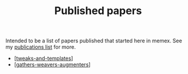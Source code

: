 ﻿---
backlinks:
- title: Paper Ideas
  url: /memex/sense/Paper-Ideas/paper-ideas.html
title: Published papers
---
Intended to be a list of papers published that started here in memex. See my [publications list](https://djon.es/blog/2016/05/30/digital-technology-ignorance-and-its-implications-for-learning-and-teaching/) for more.

- [[tweaks-and-templates]]
- [[gathers-weavers-augmenters]]


[//begin]: # "Autogenerated link references for markdown compatibility"
[tweaks-and-templates]: tweaks-and-templates "Tweaks, templates and the LMS: exploring how to improve the learning environment"
[gathers-weavers-augmenters]: gathers-weavers-augmenters "Gathers, Weavers and Augmenters: Three principles for dynamic and sustainable delivery of quality learning and teaching"
[//end]: # "Autogenerated link references"